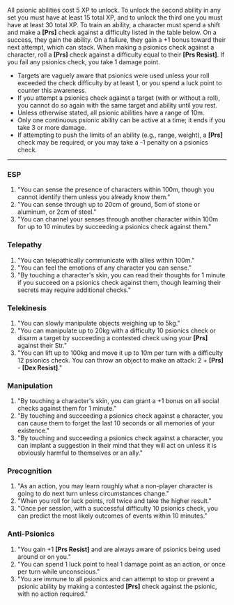 All psionic abilities cost 5 XP to unlock. To unlock the second ability in any set you must have at least 15 total XP, and to  unlock the third one you must have at least 30 total XP. To train an ability, a character must spend a shift and make a **\[Prs\]** check against a difficulty listed in the table below. On a success, they gain the ability. On a failure, they gain a +1 bonus toward their next attempt, which can stack.
When making a psionics check against a character, roll a **\[Prs\]** check against a difficulty equal to their **\[Prs Resist\]**. If you fail any psionics check, you take 1 damage point.
- Targets are vaguely aware that psionics were used unless your roll exceeded the check difficulty by at least 1, or you spend a luck point to counter this awareness.
- If you attempt a psionics check against a target (with or without a roll), you cannot do so again with the same target and ability until you rest.
- Unless otherwise stated, all psionic abilities have a range of 10m.
- Only one continuous psionic ability can be active at a time; it ends if you take 3 or more damage.
- If attempting to push the limits of an ability (e.g., range, weight), a **\[Prs\]** check may be required, or you may take a -1 penalty on a psionics check.
---
### ESP
1. "You can sense the presence of characters within 100m, though you cannot identify them unless you already know them."
2. "You can sense through up to 20cm of ground, 5cm of stone or aluminum, or 2cm of steel."
3. "You can channel your senses through another character within 100m for up to 10 minutes by succeeding a psionics check against them."
### Telepathy
1. "You can telepathically communicate with allies within 100m."
2. "You can feel the emotions of any character you can sense."
3. "By touching a character's skin, you can read their thoughts for 1 minute if you succeed on a psionics check against them, though learning their secrets may require additional checks."
### Telekinesis
1. "You can slowly manipulate objects weighing up to 5kg."
2. "You can manipulate up to 20kg with a difficulty 10 psionics check or disarm a target by succeeding a contested check using your **\[Prs\]** against their Str."
3. "You can lift up to 100kg and move it up to 10m per turn with a difficulty 12 psionics check. You can throw an object to make an attack: 2 + **\[Prs\]** - **\[Dex Resist\]**."
### Manipulation
1. "By touching a character's skin, you can grant a +1 bonus on all social checks against them for 1 minute."
2. "By touching and succeeding a psionics check against a character, you can cause them to forget the last 10 seconds or all memories of your existence."
3. "By touching and succeeding a psionics check against a character, you can implant a suggestion in their mind that they will act on unless it is obviously harmful to themselves or an ally."
### Precognition
1. "As an action, you may learn roughly what a non-player character is going to do next turn unless circumstances change."
2. "When you roll for luck points, roll twice and take the higher result."
3. "Once per session, with a successful difficulty 10 psionics check, you can predict the most likely outcomes of events within 10 minutes."
### Anti-Psionics
1. "You gain +1 **\[Prs Resist\]** and are always aware of psionics being used around or on you."
2. "You can spend 1 luck point to heal 1 damage point as an action, or once per turn while unconscious."
3. "You are immune to all psionics and can attempt to stop or prevent a psionic ability by making a contested **\[Prs\]** check against the psionic, with no action required."
